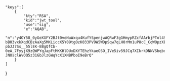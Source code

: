 
    "keys":[
        {
            "kty":"RSA",
            "kid":"jwt_tool",
            "use":"sig",
            "e":"AQAB",
            "n":"y4OY58_0yGeXGFY2BJt0veNuWxqu4KufYSpenjwAQRwF3gGHmypRZcfAArbjPTol4SwRS4EriDP1-bB03vxkXqdCBzAaXg5MKLiccX5Y09tgOzK033PV9W5WDpSqw7qLH0rMm1uP8cC_CqWOpzXEiRpILnMm4eD0-pbJJ7Ss__55lEK-EBgQfCb-0eA_7FyyjX9zQWPYqJapFtMKKHlDUxDXYTEhzYkaeOSO_IVe5iv59JCq7XIkrkDNNVSbqbd6TfP7n5HtGfzAS2BfxXjVMn4wDsxuCf9p_yE6MQ_RQXo2S1S-JNOsclWvOQ5z31GbJlzGWqYcX1XNBPboI9eBrQ"
        }
    ]
}
